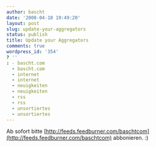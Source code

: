 ```yaml
---
author: bascht
date: '2008-04-18 19:49:20'
layout: post
slug: update-your-aggregators
status: publish
title: Update your Aggregators
comments: true
wordpress_id: '354'
? ''
: - bascht.com
  - bascht.com
  - internet
  - internet
  - neuigkeiten
  - neuigkeiten
  - rss
  - rss
  - unsortiertes
  - unsortiertes
---
```


Ab sofort bitte
[http://feeds.feedburner.com/baschtcom](http://feeds.feedburner.com/baschtcom)
abbonieren. :)



